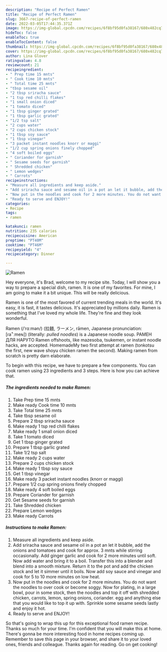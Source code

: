 ```yaml
---
description: "Recipe of Perfect Ramen"
title: "Recipe of Perfect Ramen"
slug: 3667-recipe-of-perfect-ramen
date: 2022-03-05T17:44:35.371Z
image: https://img-global.cpcdn.com/recipes/6f8bf95d0fa38167/680x482cq70/ramen-recipe-main-photo.jpg
hideToc: false
enableToc: true
enableTocContent: false
thumbnail: https://img-global.cpcdn.com/recipes/6f8bf95d0fa38167/680x482cq70/ramen-recipe-main-photo.jpg
cover: https://img-global.cpcdn.com/recipes/6f8bf95d0fa38167/680x482cq70/ramen-recipe-main-photo.jpg
author: Lina Glover
ratingvalue: 4.8
reviewcount: 21
recipeingredient:
- " Prep time 15 mnts"
- " Cook time 10 mnts"
- " Total time 25 mnts"
- "tbsp sesame oil"
- "2 tbsp sriracha sauce"
- "1 tsp red chilli flakes"
- "1 small onion diced"
- "1 tomato diced"
- "1 tbsp ginger grated"
- "1 tbsp garlic grated"
- "1/2 tsp salt"
- "2 cups water"
- "2 cups chicken stock"
- "1 tbsp soy sauce"
- "1 tbsp vinegar"
- "3 packet instant noodles knorr or maggi"
- "1/2 cup spring onions finely chopped"
- "4 soft boiled eggs"
- " Coriander for garnish"
- " Sesame seeds for garnish"
- " Shredded chicken"
- " Lemon wedges"
- " Carrots"
recipeinstructions:
- "Measure all ingredients and keep aside."
- "Add sriracha sauce and sesame oil in a pot an let it bubble, add the onions and tomatoes and cook for approx. 3 mnts while stirring occasionally. Add ginger garlic and cook for 2 more minutes until soft. Now add water and bring it to a boil. Transfer this into a blender and blend into a smooth mixture. Return it to the pot and add the chicken stock and let it simmer until it boils. Now add soy sauce and vinegar and cook for 5 to 10 more minutes on low heat."
- "Now put in the noodles and cook for 2 more minutes. You do not want the noodles to over cook or become soggy. Now for plating, in a large bowl, pour in some stock, then the noodles and top it off with shredded chicken, carrots, lemon, spring onions, coriander. egg and anything else that you would like to top it up with. Sprinkle some sesame seeds lastly and enjoy it hot."
- "Ready to serve and ENJOY!"
categories:
- Recipe
tags:
- ramen

katakunci: ramen 
nutrition: 235 calories
recipecuisine: American
preptime: "PT40M"
cooktime: "PT46M"
recipeyield: "4"
recipecategory: Dinner

---
```



![Ramen](https://img-global.cpcdn.com/recipes/6f8bf95d0fa38167/680x482cq70/ramen-recipe-main-photo.jpg)

Hey everyone, it's Brad, welcome to my recipe site. Today, I will show you a way to prepare a special dish, ramen. It is one of my favorites. For mine, I am going to make it a bit unique. This will be really delicious.

Ramen is one of the most favored of current trending meals in the world. It's easy, it is fast, it tastes delicious. It's appreciated by millions daily. Ramen is something that I've loved my whole life. They're fine and they look wonderful.

Ramen (/ˈrɑːmən/) (拉麺, ラーメン, rāmen, Japanese pronunciation: [ɾaꜜːmeɴ]) (literally: *pulled noodles*) is a Japanese noodle soup. РАМЕН ДЛЯ НАРУТО Ramen offshoots, like mazesoba, tsukemen, or instant noodle hacks, are accepted. HomemadeMy two first attempt at ramen (tonkotsu the first, new wave shoyu chicken ramen the second). Making ramen from scratch is pretty darn elaborate.


To begin with this recipe, we have to prepare a few components. You can cook ramen using 23 ingredients and 3 steps. Here is how you can achieve that.

<!--inarticleads1-->

##### The ingredients needed to make Ramen:

1. Take  Prep time 15 mnts
1. Make ready  Cook time 10 mnts
1. Take  Total time 25 mnts
1. Take tbsp sesame oil
1. Prepare 2 tbsp sriracha sauce
1. Make ready 1 tsp red chilli flakes
1. Make ready 1 small onion diced
1. Take 1 tomato diced
1. Get 1 tbsp ginger grated
1. Prepare 1 tbsp garlic grated
1. Take 1/2 tsp salt
1. Make ready 2 cups water
1. Prepare 2 cups chicken stock
1. Make ready 1 tbsp soy sauce
1. Get 1 tbsp vinegar
1. Make ready 3 packet instant noodles (knorr or maggi)
1. Prepare 1/2 cup spring onions finely chopped
1. Make ready 4 soft boiled eggs
1. Prepare  Coriander for garnish
1. Get  Sesame seeds for garnish
1. Take  Shredded chicken
1. Prepare  Lemon wedges
1. Make ready  Carrots




<!--inarticleads2-->

##### Instructions to make Ramen:

1. Measure all ingredients and keep aside.
1. Add sriracha sauce and sesame oil in a pot an let it bubble, add the onions and tomatoes and cook for approx. 3 mnts while stirring occasionally. Add ginger garlic and cook for 2 more minutes until soft. Now add water and bring it to a boil. Transfer this into a blender and blend into a smooth mixture. Return it to the pot and add the chicken stock and let it simmer until it boils. Now add soy sauce and vinegar and cook for 5 to 10 more minutes on low heat.
1. Now put in the noodles and cook for 2 more minutes. You do not want the noodles to over cook or become soggy. Now for plating, in a large bowl, pour in some stock, then the noodles and top it off with shredded chicken, carrots, lemon, spring onions, coriander. egg and anything else that you would like to top it up with. Sprinkle some sesame seeds lastly and enjoy it hot.
1. Ready to serve and ENJOY!



So that's going to wrap this up for this exceptional food ramen recipe. Thanks so much for your time. I'm confident that you will make this at home. There's gonna be more interesting food in home recipes coming up. Remember to save this page in your browser, and share it to your loved ones, friends and colleague. Thanks again for reading. Go on get cooking!
